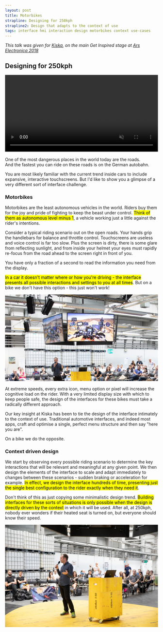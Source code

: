 ```yaml
---
layout: post
title: Motorbikes
strapline: Designing for 250kph
strapline2: Design that adapts to the context of use
tags: interface hmi interaction design motorbikes context use-cases
---
```


_This talk was given for [Kiska](https://www.kiska.com/), on the main Get Inspired stage at [Ars Electronica 2018](https://www.aec.at/error/en/get-inspired-presentations/)_

## Designing for 250kph ##

<video controls muted src="/images/posts/Motorbikes/Ars_Electronica_George_Cave.mp4" width="100%">
    Sorry, your browser doesn't support embedded videos.
</video>

One of the most dangerous places in the world today are the roads.  
And the fastest you can ride on these roads is on the German autobahn.

You are most likely familiar with the current trend inside cars to include expansive, interactive touchscreens. But I'd like to show you a glimpse of a very different sort of interface challenge.

### Motorbikes ###

Motorbikes are the least autonomous vehicles in the world. Riders buy them for the joy and pride of fighting to keep the beast under control. <mark>Think of them as autonomous level minus 1</mark>, a vehicle working just a little against the rider's intentions.

Consider a typical riding scenario out on the open roads. Your hands grip the handlebars for balance and throttle control. Touchscreens are useless and voice control is far too slow. Plus the screen is dirty, there is some glare from reflecting sunlight, and from inside your helmet your eyes must rapidly re-focus from the road ahead to the screen right in front of you.

You have only a fraction of a second to read the information you need from the display.

<mark>In a car it doesn't matter where or how you're driving - the interface presents all possible interactions and settings to you at all times</mark>. But on a bike we don't have this option - this just won't work!

![Too many screens](/images/posts/Motorbikes/bike-crazy.jpg)

At extreme speeds, every extra icon, menu option or pixel will increase the cognitive load on the rider. With a very limited display size with which to keep people safe, the design of the interfaces for these bikes must take a radically different approach.

Our key insight at Kiska has been to tie the design of the interface intimately to the context of use. Traditional automotive interfaces, and indeed most apps, craft and optimise a single, perfect menu structure and then say "here you are".

On a bike we do the opposite.

### Context driven design ###

We start by observing every possible riding scenario to determine the key interactions that will be relevant and meaningful at any given point. We then design the elements of the interface to scale and adapt immediately to changes between these scenarios - sudden braking or acceleration for example. <mark>In effect, we design the interface hundreds of time, presenting just the single best configuration to the rider exactly when they need it</mark>.

Don't think of this as just copying some minimalistic design trend. <mark>Building interfaces for these sorts of situations is only possible when the design is directly driven by the context</mark> in which it will be used. After all, at 250kph, nobody ever wonders if their heated seat is turned on, but everyone should know their speed.

![On stage at Ars Electronica](/images/posts/Motorbikes/on-stage.jpg)
